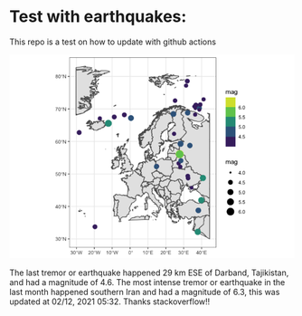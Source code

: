 <!-- README.md is generated from README.Rmd. Please edit that file -->

Test with earthquakes:
======================

This repo is a test on how to update with github actions

![](man/figures/README-unnamed-chunk-2-1.png)

The last tremor or earthquake happened 29 km ESE of Darband, Tajikistan,
and had a magnitude of 4.6. The most intense tremor or earthquake in the
last month happened southern Iran and had a magnitude of 6.3, this was
updated at 02/12, 2021 05:32. Thanks stackoverflow!!
